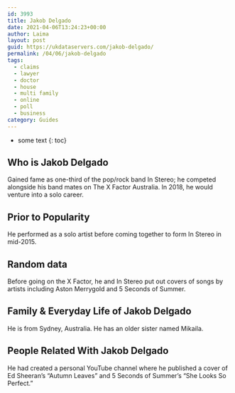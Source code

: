 ```yaml
---
id: 3993
title: Jakob Delgado
date: 2021-04-06T13:24:23+00:00
author: Laima
layout: post
guid: https://ukdataservers.com/jakob-delgado/
permalink: /04/06/jakob-delgado
tags:
  - claims
  - lawyer
  - doctor
  - house
  - multi family
  - online
  - poll
  - business
category: Guides
---
```


* some text
{: toc}


## Who is Jakob Delgado
                  
                  
                  
Gained fame as one-third of the pop/rock band In Stereo; he competed alongside his band mates on The X Factor Australia. In 2018, he would venture into a solo career.
                  
              
            
              
            
                
                
                
## Prior to Popularity
                  
                  
                  
He performed as a solo artist before coming together to form In Stereo in mid-2015.
                  
              
            
              
            
                
                
                
## Random data
                  
                  
                  
Before going on the X Factor, he and In Stereo put out covers of songs by artists including Aston Merrygold and 5 Seconds of Summer.
                  
              
            
              
            
                
                
                
## Family & Everyday Life of Jakob Delgado
                  
                  
                  
He is from Sydney, Australia. He has an older sister named Mikaila.
                  
              
            
              
            
                
                
                
## People Related With Jakob Delgado
                  
                  
                  
He had created a personal YouTube channel where he published a cover of Ed Sheeran&#8217;s &#8220;Autumn Leaves&#8221; and 5 Seconds of Summer&#8217;s &#8220;She Looks So Perfect.&#8221; 
                  
              
            
              
            
                
              
            
              
              
            
            
              
            
          
          
          